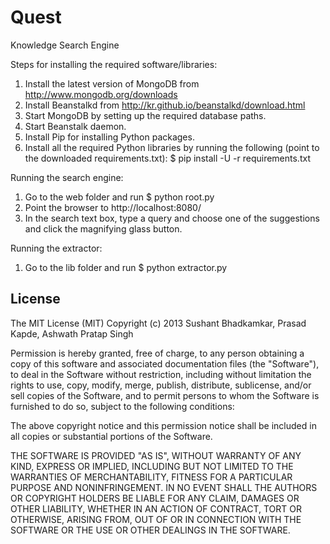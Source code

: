 Quest
=====

Knowledge Search Engine

Steps for installing the required software/libraries:
1) Install the latest version of MongoDB from http://www.mongodb.org/downloads
2) Install Beanstalkd from http://kr.github.io/beanstalkd/download.html
3) Start MongoDB by setting up the required database paths.
4) Start Beanstalk daemon.
5) Install Pip for installing Python packages.
6) Install all the required Python libraries by running the following (point to the downloaded requirements.txt):
$ pip install -U -r requirements.txt


Running the search engine:
1) Go to the web folder and run
$ python root.py
2) Point the browser to http://localhost:8080/
3) In the search text box, type a query and choose one of the suggestions and click the magnifying glass button.

Running the extractor:
1) Go to the lib folder and run
$ python extractor.py


## License

The MIT License (MIT)
Copyright (c) 2013 Sushant Bhadkamkar, Prasad Kapde, Ashwath Pratap Singh

Permission is hereby granted, free of charge, to any person obtaining a copy of this software and associated documentation files (the "Software"), to deal in the Software without restriction, including without limitation the rights to use, copy, modify, merge, publish, distribute, sublicense, and/or sell copies of the Software, and to permit persons to whom the Software is furnished to do so, subject to the following conditions:

The above copyright notice and this permission notice shall be included in all copies or substantial portions of the Software.

THE SOFTWARE IS PROVIDED "AS IS", WITHOUT WARRANTY OF ANY KIND, EXPRESS OR IMPLIED, INCLUDING BUT NOT LIMITED TO THE WARRANTIES OF MERCHANTABILITY, FITNESS FOR A PARTICULAR PURPOSE AND NONINFRINGEMENT. IN NO EVENT SHALL THE AUTHORS OR COPYRIGHT HOLDERS BE LIABLE FOR ANY CLAIM, DAMAGES OR OTHER LIABILITY, WHETHER IN AN ACTION OF CONTRACT, TORT OR OTHERWISE, ARISING FROM, OUT OF OR IN CONNECTION WITH THE SOFTWARE OR THE USE OR OTHER DEALINGS IN THE SOFTWARE.
